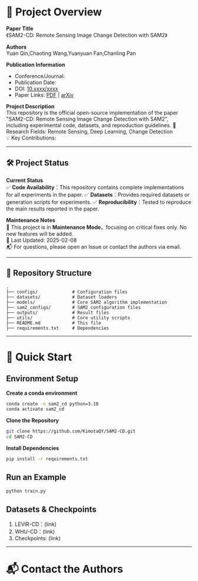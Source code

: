 # 📖 Project Overview

**Paper Title**  
《SAM2-CD: Remote Sensing Image Change Detection with SAM2》  

**Authors**  
Yuan Qin,Chaoting Wang,Yuanyuan Fan,Chanling Pan 

**Publication Information**  
- Conference/Journal:
- Publication Date:
- DOI: [10.xxxx/xxxx](link)  
- Paper Links: [PDF](link) | [arXiv](link)  

**Project Description**  
This repository is the official open-source implementation of the paper "SAM2-CD: Remote Sensing Image Change Detection with SAM2", including experimental code, datasets, and reproduction guidelines. 
🔬 Research Fields: Remote Sensing, Deep Learning, Change Detection  
💡 Key Contributions:

---

## 🛠️ Project Status

**Current Status**  
✅ **Code Availability**：This repository contains complete implementations for all experiments in the paper.
✅ **Datasets**：Provides required datasets or generation scripts for experiments.
✅ **Reproducibility**：Tested to reproduce the main results reported in the paper.

**Maintenance Notes**  
🚧 This project is in **Maintenance Mode**，focusing on critical fixes only. No new features will be added.  
📅 Last Updated: 2025-02-08  
📬 For questions, please open an Issue or contact the authors via email.

---

## 📂 Repository Structure

```plaintext
.  
├── configs/             # Configuration files  
├── datasets/            # Dataset loaders  
├── models/              # Core SAM2 algorithm implementation  
├── sam2_configs/        # SAM2 configuration files  
├── outputs/             # Result files  
├── utils/               # Core utility scripts  
├── README.md            # This file  
├── requirements.txt     # Dependencies  

```

---

# 🚀 Quick Start

## Environment Setup

**Create a conda environment**
```bash
conda create -n sam2_cd python=3.10
conda activate sam2_cd
```

**Clone the Repository**
```bash
git clone https://github.com/KimotaQY/SAM2-CD.git
cd SAM2-CD
```

**Install Dependencies**
```bash
pip install -r requirements.txt
```

## Run an Example
```bash
python train.py
```

## Datasets & Checkpoints
1. LEVIR-CD：(link)
2. WHU-CD：(link)
3. Checkpoints: (link)

---

# 📬 Contact the Authors